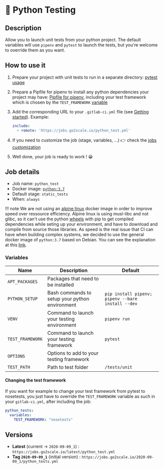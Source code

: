 # 🐍 Python Testing

## Description

Allow you to launch unit tests from your python project. The default variables will use `pipenv` and `pytest` to launch the tests, but you're welcome to override them as you want.

## How to use it

1. Prepare your project with unit tests to run in a separate directory: [pytest usage](https://docs.pytest.org/en/2.8.7/usage.html)
2. Prepare a Pipfile for pipenv to install any python dependencies your project may have: [Pipfile for pipenv](https://pipenv-fork.readthedocs.io/en/latest/basics.html), including your test framework which is chosen by the `TEST_FRAMEWORK` [variable](#Variables)
3. Add the corresponding URL to your `.gitlab-ci.yml` file (see [Getting
   started](/getting-started)). Example:

    ```yaml
    include:
      - remote: 'https://jobs.go2scale.io/python_test.yml'
    ```

4. If you need to customize the job (stage, variables, ...) 👉 check the [jobs
   customization](/getting-started/#jobs-customization)
5. Well done, your job is ready to work ! 😀

## Job details

* Job name: `python_test`
* Docker image:
[`python:3.7`](https://hub.docker.com/r/_/python)
* Default stage: `static_tests`
* When: `always`

!!! note
    We are not using an [alpine linux](https://alpinelinux.org/) docker image in order to improve speed over ressource efficiency. Alpine linux is using musl-libc and not glibc, so it can't use the python [wheels](https://pythonwheels.com/) with pip to get compiled dependencies while seting up your environment, and have to download and compile from source those libraries. As speed is the real issue that CI can have when building complex systems, we decided to use the general docker image of `python:3.7` based on Debian. You can see the explanation at this [link](https://pythonspeed.com/articles/alpine-docker-python/#:~:text=Don't%20use%20Alpine%20Linux,choosing%20a%20good%20base%20image).

### Variables

| Name | Description | Default |
| ---- | ----------- | ------- |
| `APT_PACKAGES` | Packages that need to be installed | ` ` |
| `PYTHON_SETUP` | Bash commands to setup your python environment | `pip install pipenv; pipenv --bare install --dev` |
| `VENV` | Command to launch your testing environment | `pipenv run` |
| `TEST_FRAMEWORK` | Command to launch your testing framework | `pytest` |
| `OPTIONS` | Options to add to your testing framework | ` ` |
| `TEST_PATH` | Path to test folder | `/tests/unit` |

#### Changing the test framework

If you want for example to change your test framework from pytest to nosetests, you just have to override the `TEST_FRAMEWORK` variable as such in your `gitlab-ci.yml`, after including the job:

```yaml
python_tests:
  variables:
    TEST_FRAMEWORK: "nosetests"
```

## Versions

* **Latest** (current -> `2020-09-09_1`) : `https://jobs.go2scale.io/latest/python_test.yml`
* **Tag `2020-09-09_1`** (initial version) : `https://jobs.go2scale.io/2020-09-09_1/python_tests.yml`
